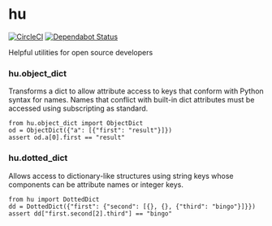 # hu

[![CircleCI](https://circleci.com/gh/holdenweb/hu.svg?style=svg)](https://circleci.com/gh/holdenweb/hu "Build Status")
[![Dependabot Status](https://api.dependabot.com/badges/status?host=github&repo=holdenweb/hu)](https://dependabot.com)

Helpful utilities for open source developers

### hu.object_dict

Transforms a dict to allow attribute access to keys that conform with Python syntax
for names. Names that conflict with built-in dict attributes must be accessed using
subscripting as standard.

    from hu.object_dict import ObjectDict
    od = ObjectDict({"a": [{"first": "result"}]})
    assert od.a[0].first == "result"

### hu.dotted_dict

Allows access to dictionary-like structures using string keys whose components
can be attribute names or integer keys.

    from hu import DottedDict
    dd = DottedDict({"first": {"second": [{}, {}, {"third": "bingo"}]}})
    assert dd["first.second[2].third"] == "bingo"
